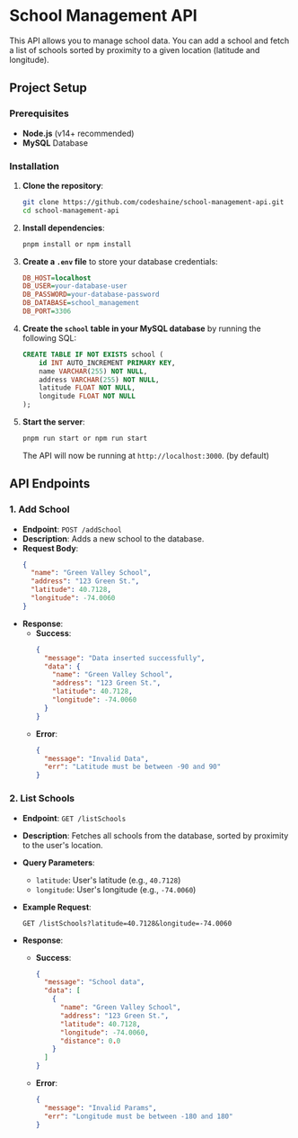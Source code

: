 # School Management API

This API allows you to manage school data. You can add a school and fetch a list of schools sorted by proximity to a given location (latitude and longitude).

## Project Setup

### Prerequisites

- **Node.js** (v14+ recommended)
- **MySQL** Database

### Installation

1. **Clone the repository**:
   ```bash
   git clone https://github.com/codeshaine/school-management-api.git
   cd school-management-api
   ```

2. **Install dependencies**:
   ```bash
   pnpm install or npm install
   ```

3. **Create a `.env` file** to store your database credentials:
   ```ini
   DB_HOST=localhost
   DB_USER=your-database-user
   DB_PASSWORD=your-database-password
   DB_DATABASE=school_management
   DB_PORT=3306
   ```

4. **Create the `school` table in your MySQL database** by running the following SQL:

   ```sql
   CREATE TABLE IF NOT EXISTS school (
       id INT AUTO_INCREMENT PRIMARY KEY,
       name VARCHAR(255) NOT NULL,
       address VARCHAR(255) NOT NULL,
       latitude FLOAT NOT NULL,
       longitude FLOAT NOT NULL
   );
   ```

5. **Start the server**:
   ```bash
   pnpm run start or npm run start
   ```

   The API will now be running at `http://localhost:3000`. (by default)

## API Endpoints

### 1. **Add School**

- **Endpoint**: `POST /addSchool`
- **Description**: Adds a new school to the database.
- **Request Body**:
  ```json
  {
    "name": "Green Valley School",
    "address": "123 Green St.",
    "latitude": 40.7128,
    "longitude": -74.0060
  }
  ```
- **Response**:
  - **Success**:
    ```json
    {
      "message": "Data inserted successfully",
      "data": {
        "name": "Green Valley School",
        "address": "123 Green St.",
        "latitude": 40.7128,
        "longitude": -74.0060
      }
    }
    ```
  - **Error**:
    ```json
    {
      "message": "Invalid Data",
      "err": "Latitude must be between -90 and 90"
    }
    ```

### 2. **List Schools**

- **Endpoint**: `GET /listSchools`
- **Description**: Fetches all schools from the database, sorted by proximity to the user's location.
- **Query Parameters**:
  - `latitude`: User's latitude (e.g., `40.7128`)
  - `longitude`: User's longitude (e.g., `-74.0060`)

- **Example Request**:
  ```http
  GET /listSchools?latitude=40.7128&longitude=-74.0060
  ```

- **Response**:
  - **Success**:
    ```json
    {
      "message": "School data",
      "data": [
        {
          "name": "Green Valley School",
          "address": "123 Green St.",
          "latitude": 40.7128,
          "longitude": -74.0060,
          "distance": 0.0
        }
      ]
    }
    ```
  - **Error**:
    ```json
    {
      "message": "Invalid Params",
      "err": "Longitude must be between -180 and 180"
    }
    ```

